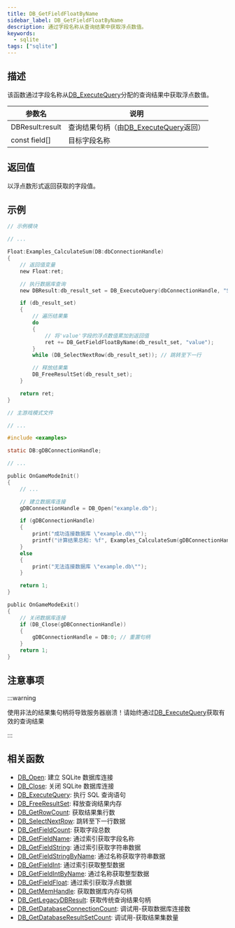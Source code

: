 ```yaml
---
title: DB_GetFieldFloatByName
sidebar_label: DB_GetFieldFloatByName
description: 通过字段名称从查询结果中获取浮点数值。
keywords:
  - sqlite
tags: ["sqlite"]
---
```


## 描述

该函数通过字段名称从[DB_ExecuteQuery](DB_ExecuteQuery)分配的查询结果中获取浮点数值。

| 参数名          | 说明                                                     |
| --------------- | -------------------------------------------------------- |
| DBResult:result | 查询结果句柄（由[DB_ExecuteQuery](DB_ExecuteQuery)返回） |
| const field[]   | 目标字段名称                                             |

## 返回值

以浮点数形式返回获取的字段值。

## 示例

```c
// 示例模块

// ...

Float:Examples_CalculateSum(DB:dbConnectionHandle)
{
    // 返回值变量
    new Float:ret;

    // 执行数据库查询
    new DBResult:db_result_set = DB_ExecuteQuery(dbConnectionHandle, "SELECT `value` FROM `examples`");

    if (db_result_set)
    {
        // 遍历结果集
        do
        {
            // 将'value'字段的浮点数值累加到返回值
            ret += DB_GetFieldFloatByName(db_result_set, "value");
        }
        while (DB_SelectNextRow(db_result_set)); // 跳转至下一行

        // 释放结果集
        DB_FreeResultSet(db_result_set);
    }

    return ret;
}
```

```c
// 主游戏模式文件

// ...

#include <examples>

static DB:gDBConnectionHandle;

// ...

public OnGameModeInit()
{
    // ...

    // 建立数据库连接
    gDBConnectionHandle = DB_Open("example.db");

    if (gDBConnectionHandle)
    {
        print("成功连接数据库 \"example.db\"");
        printf("计算结果总和: %f", Examples_CalculateSum(gDBConnectionHandle));
    }
    else
    {
        print("无法连接数据库 \"example.db\"");
    }

    return 1;
}

public OnGameModeExit()
{
    // 关闭数据库连接
    if (DB_Close(gDBConnectionHandle))
    {
        gDBConnectionHandle = DB:0; // 重置句柄
    }
    return 1;
}
```

## 注意事项

:::warning

使用非法的结果集句柄将导致服务器崩溃！请始终通过[DB_ExecuteQuery](DB_ExecuteQuery)获取有效的查询结果

:::

## 相关函数

- [DB_Open](DB_Open): 建立 SQLite 数据库连接
- [DB_Close](DB_Close): 关闭 SQLite 数据库连接
- [DB_ExecuteQuery](DB_ExecuteQuery): 执行 SQL 查询语句
- [DB_FreeResultSet](DB_FreeResultSet): 释放查询结果内存
- [DB_GetRowCount](DB_GetRowCount): 获取结果集行数
- [DB_SelectNextRow](DB_SelectNextRow): 跳转至下一行数据
- [DB_GetFieldCount](DB_GetFieldCount): 获取字段总数
- [DB_GetFieldName](DB_GetFieldName): 通过索引获取字段名称
- [DB_GetFieldString](DB_GetFieldString): 通过索引获取字符串数据
- [DB_GetFieldStringByName](DB_GetFieldStringByName): 通过名称获取字符串数据
- [DB_GetFieldInt](DB_GetFieldInt): 通过索引获取整型数据
- [DB_GetFieldIntByName](DB_GetFieldIntByName): 通过名称获取整型数据
- [DB_GetFieldFloat](DB_GetFieldFloat): 通过索引获取浮点数据
- [DB_GetMemHandle](DB_GetMemHandle): 获取数据库内存句柄
- [DB_GetLegacyDBResult](DB_GetLegacyDBResult): 获取传统查询结果句柄
- [DB_GetDatabaseConnectionCount](DB_GetDatabaseConnectionCount): 调试用-获取数据库连接数
- [DB_GetDatabaseResultSetCount](DB_GetDatabaseResultSetCount): 调试用-获取结果集数量
